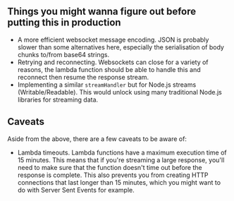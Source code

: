 ## Things you might wanna figure out before putting this in production

- A more efficient websocket message encoding. JSON is probably slower than some alternatives here, especially the serialisation of body chunks to/from base64 strings.
- Retrying and reconnecting. Websockets can close for a variety of reasons, the lambda function should be able to handle this and reconnect then resume the response stream.
- Implementing a similar `streamHandler` but for Node.js streams (Writable/Readable). This would unlock using many traditional Node.js libraries for streaming data.

## Caveats

Aside from the above, there are a few caveats to be aware of:

- Lambda timeouts. Lambda functions have a maximum execution time of 15 minutes. This means that if you're streaming a large response, you'll need to make sure that the function doesn't time out before the response is complete. This also prevents you from creating HTTP connections that last longer than 15 minutes, which you might want to do with Server Sent Events for example.
